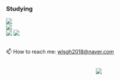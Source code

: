 
### Studying
<div>
  <img src="https://img.shields.io/badge/java-007396?style=flat-square&logo=java&logoColor=white"/>
</div>
<div>
  <img src="https://img.shields.io/badge/Spring-6DB33F?style=flat-square&logo=Spring&logoColor=white"/>
</div>
<div>
  <img src="https://img.shields.io/badge/ORACLE-F80000?style=flat-square&logo=oracle&logoColor=white"/>
  <img src="https://img.shields.io/badge/MySQL-4479A1?style=flat-square&logo=MySQL&logoColor=white">
</div>

<br>

📫 How to reach me: wlsgh2018@naver.com

<br>

<div style="display: flex; justify-content: center; align-items: center; gap: 10px;">
  <img src="http://mazandi.herokuapp.com/api?handle=wlsgh2018&theme=warm"/>
</div>

